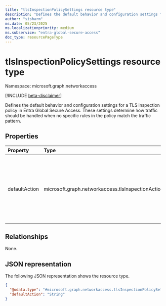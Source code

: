 ```yaml
---
title: "tlsInspectionPolicySettings resource type"
description: "Defines the default behavior and configuration settings for a TLS inspection policy in Entra Global Secure Access."
author: "sisharm"
ms.date: 05/23/2025
ms.localizationpriority: medium
ms.subservice: "entra-global-secure-access"
doc_type: resourcePageType
---
```


# tlsInspectionPolicySettings resource type

Namespace: microsoft.graph.networkaccess

[!INCLUDE [beta-disclaimer](../../includes/beta-disclaimer.md)]

Defines the default behavior and configuration settings for a TLS inspection policy in Entra Global Secure Access. These settings determine how traffic should be handled when no specific rules in the policy match the traffic pattern.

## Properties
|Property|Type|Description|
|:---|:---|:---|
|defaultAction|microsoft.graph.networkaccess.tlsInspectionAction|The default action to take when no rules in the policy match the traffic. The possible values are: `bypass`, `inspect`|

## Relationships
None.

## JSON representation
The following JSON representation shows the resource type.
<!-- {
  "blockType": "resource",
  "@odata.type": "microsoft.graph.networkaccess.tlsInspectionPolicySettings"
}
-->
``` json
{
  "@odata.type": "#microsoft.graph.networkaccess.tlsInspectionPolicySettings",
  "defaultAction": "String"
}
```